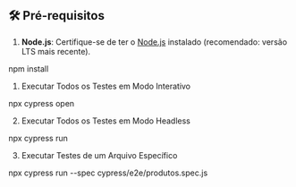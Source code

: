 
## 🛠️ Pré-requisitos

1. **Node.js**: Certifique-se de ter o [Node.js](https://nodejs.org/) instalado (recomendado: versão LTS mais recente).

npm install


1. Executar Todos os Testes em Modo Interativo

npx cypress open

2. Executar Todos os Testes em Modo Headless

npx cypress run

3. Executar Testes de um Arquivo Específico

npx cypress run --spec cypress/e2e/produtos.spec.js
